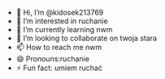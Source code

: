 - 👋 Hi, I’m @kidosek213769
- 👀 I’m interested in ruchanie
- 🌱 I’m currently learning nwm
- 💞️ I’m looking to collaborate on twoja stara
- 📫 How to reach me nwm
- 😄 Pronouns:ruchanie
- ⚡ Fun fact: umiem ruchać

<!---
kidosek213769/kidosek213769 is a ✨ special ✨ repository because its `README.md` (this file) appears on your GitHub profile.
You can click the Preview link to take a look at your changes.
--->
